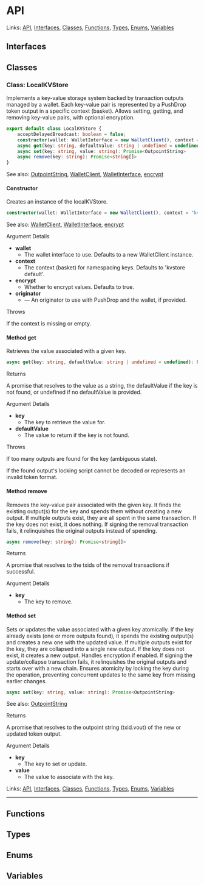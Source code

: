 # API

Links: [API](#api), [Interfaces](#interfaces), [Classes](#classes), [Functions](#functions), [Types](#types), [Enums](#enums), [Variables](#variables)

## Interfaces

## Classes

### Class: LocalKVStore

Implements a key-value storage system backed by transaction outputs managed by a wallet.
Each key-value pair is represented by a PushDrop token output in a specific context (basket).
Allows setting, getting, and removing key-value pairs, with optional encryption.

```ts
export default class LocalKVStore {
    acceptDelayedBroadcast: boolean = false;
    constructor(wallet: WalletInterface = new WalletClient(), context = "kvstore default", encrypt = true, originator?: string, acceptDelayedBroadcast = false) 
    async get(key: string, defaultValue: string | undefined = undefined): Promise<string | undefined> 
    async set(key: string, value: string): Promise<OutpointString> 
    async remove(key: string): Promise<string[]> 
}
```

See also: [OutpointString](./wallet.md#type-outpointstring), [WalletClient](./wallet.md#class-walletclient), [WalletInterface](./wallet.md#interface-walletinterface), [encrypt](./messages.md#variable-encrypt)

#### Constructor

Creates an instance of the localKVStore.

```ts
constructor(wallet: WalletInterface = new WalletClient(), context = "kvstore default", encrypt = true, originator?: string, acceptDelayedBroadcast = false) 
```
See also: [WalletClient](./wallet.md#class-walletclient), [WalletInterface](./wallet.md#interface-walletinterface), [encrypt](./messages.md#variable-encrypt)

Argument Details

+ **wallet**
  + The wallet interface to use. Defaults to a new WalletClient instance.
+ **context**
  + The context (basket) for namespacing keys. Defaults to 'kvstore default'.
+ **encrypt**
  + Whether to encrypt values. Defaults to true.
+ **originator**
  + — An originator to use with PushDrop and the wallet, if provided.

Throws

If the context is missing or empty.

#### Method get

Retrieves the value associated with a given key.

```ts
async get(key: string, defaultValue: string | undefined = undefined): Promise<string | undefined> 
```

Returns

A promise that resolves to the value as a string,
the defaultValue if the key is not found, or undefined if no defaultValue is provided.

Argument Details

+ **key**
  + The key to retrieve the value for.
+ **defaultValue**
  + The value to return if the key is not found.

Throws

If too many outputs are found for the key (ambiguous state).

If the found output's locking script cannot be decoded or represents an invalid token format.

#### Method remove

Removes the key-value pair associated with the given key.
It finds the existing output(s) for the key and spends them without creating a new output.
If multiple outputs exist, they are all spent in the same transaction.
If the key does not exist, it does nothing.
If signing the removal transaction fails, it relinquishes the original outputs instead of spending.

```ts
async remove(key: string): Promise<string[]> 
```

Returns

A promise that resolves to the txids of the removal transactions if successful.

Argument Details

+ **key**
  + The key to remove.

#### Method set

Sets or updates the value associated with a given key atomically.
If the key already exists (one or more outputs found), it spends the existing output(s)
and creates a new one with the updated value. If multiple outputs exist for the key,
they are collapsed into a single new output.
If the key does not exist, it creates a new output.
Handles encryption if enabled.
If signing the update/collapse transaction fails, it relinquishes the original outputs and starts over with a new chain.
Ensures atomicity by locking the key during the operation, preventing concurrent updates
to the same key from missing earlier changes.

```ts
async set(key: string, value: string): Promise<OutpointString> 
```
See also: [OutpointString](./wallet.md#type-outpointstring)

Returns

A promise that resolves to the outpoint string (txid.vout) of the new or updated token output.

Argument Details

+ **key**
  + The key to set or update.
+ **value**
  + The value to associate with the key.

Links: [API](#api), [Interfaces](#interfaces), [Classes](#classes), [Functions](#functions), [Types](#types), [Enums](#enums), [Variables](#variables)

---
## Functions

## Types

## Enums

## Variables

